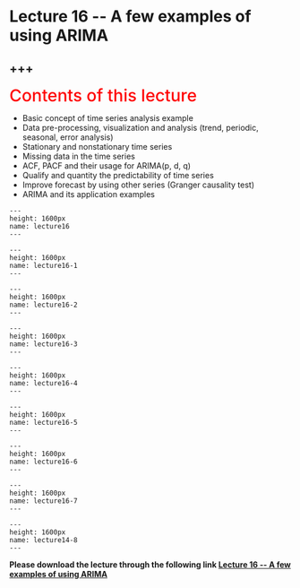 # Lecture 16 -- A few examples of using ARIMA

+++
---

<span style = "color: red; font-weight: 500;  font-size: 30px; text-align: left">Contents of this lecture</span>  <br />

* Basic concept of time series analysis example
* Data pre-processing, visualization and analysis (trend, periodic, seasonal, error analysis)
* Stationary and nonstationary time series
* Missing data in the time series
* ACF, PACF and their usage for ARIMA(p, d, q)
* Qualify and quantity the predictability of time series
* Improve forecast by using other series (Granger causality test)
* ARIMA and its application examples




```{figure} ./lectures/lecture16.png
---
height: 1600px
name: lecture16
---
```
```{figure} ./lectures/lecture16-1.png
---
height: 1600px
name: lecture16-1
---
```
```{figure} ./lectures/lecture16-2.png
---
height: 1600px
name: lecture16-2
---
```
```{figure} ./lectures/lecture16-3.png
---
height: 1600px
name: lecture16-3
---
```
```{figure} ./lectures/lecture16-4.png
---
height: 1600px
name: lecture16-4
---
```
```{figure} ./lectures/lecture16-5.png
---
height: 1600px
name: lecture16-5
---
```
```{figure} ./lectures/lecture14-6.png
---
height: 1600px
name: lecture16-6
---
```
```{figure} ./lectures/lecture14-7.png
---
height: 1600px
name: lecture16-7
---
```
```{figure} ./lectures/lecture14-8.png
---
height: 1600px
name: lecture14-8
---
```

**Please download the lecture through the following link [Lecture 16 -- A few examples of using ARIMA](https://github.com/wengangmao/fmms050/blob/main/contents/time-series/lectures/Lecture%2016%20-%20A%20few%20examples%20for%20ARIMA.pdf)**